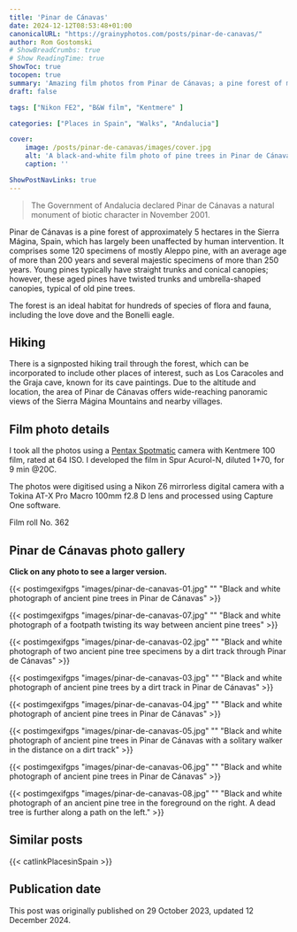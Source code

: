 ```yaml
---
title: 'Pinar de Cánavas'
date: 2024-12-12T08:53:48+01:00
canonicalURL: "https://grainyphotos.com/posts/pinar-de-canavas/"
author: Rom Gostomski
# ShowBreadCrumbs: true
# Show ReadingTime: true
ShowToc: true
tocopen: true
summary: 'Amazing film photos from Pinar de Cánavas; a pine forest of mostly Aleppo pines, with an average age of more than 200 years and several majestic specimens of more than 250 years.'
draft: false

tags: ["Nikon FE2", "B&W film", "Kentmere" ]

categories: ["Places in Spain", "Walks", "Andalucia"]

cover:
    image: /posts/pinar-de-canavas/images/cover.jpg
    alt: 'A black-and-white film photo of pine trees in Pinar de Cánavas'
    caption: ''

ShowPostNavLinks: true
---
```

> The Government of Andalucia declared Pinar de Cánavas a natural monument of biotic character in November 2001.

Pinar de Cánavas is a pine forest of approximately 5 hectares in the Sierra Mágina, Spain, which has largely been unaffected by human intervention. It comprises some 120 specimens of mostly Aleppo pine, with an average age of more than 200 years and several majestic specimens of more than 250 years. Young pines typically have straight trunks and conical canopies; however, these aged pines have twisted trunks and umbrella-shaped canopies, typical of old pine trees.

The forest is an ideal habitat for hundreds of species of flora and fauna, including the love dove and the Bonelli eagle.

## Hiking

There is a signposted hiking trail through the forest, which can be incorporated to include other places of interest, such as Los Caracoles and the Graja cave, known for its cave paintings. Due to the altitude and location, the area of Pinar de Cánavas offers wide-reaching panoramic views of the Sierra Mágina Mountains and nearby villages.


## Film photo details

I took all the photos using a [Pentax Spotmatic](/gear/cameras/asahi-spotmatic/) camera with Kentmere 100 film, rated at 64 ISO. I developed the film in Spur Acurol-N, diluted 1+70, for 9 min @20C.

The photos were digitised using a Nikon Z6 mirrorless digital camera with a Tokina AT-X Pro Macro 100mm f2.8 D lens and processed using Capture One software.

Film roll No. 362

## Pinar de Cánavas photo gallery

**Click on any photo to see a larger version.**

{{< postimgexifgps "images/pinar-de-canavas-01.jpg" 
"" 
"Black and white photograph of ancient pine trees in Pinar de Cánavas" >}}

{{< postimgexifgps "images/pinar-de-canavas-07.jpg" 
"" 
"Black and white photograph of a footpath twisting its way between ancient pine trees" >}}

{{< postimgexifgps "images/pinar-de-canavas-02.jpg" 
"" 
"Black and white photograph of two ancient pine tree specimens by a dirt track through Pinar de Cánavas" >}}

{{< postimgexifgps "images/pinar-de-canavas-03.jpg" 
"" 
"Black and white photograph of ancient pine trees by a dirt track in Pinar de Cánavas" >}}

{{< postimgexifgps "images/pinar-de-canavas-04.jpg" 
"" 
"Black and white photograph of ancient pine trees in Pinar de Cánavas" >}}

{{< postimgexifgps "images/pinar-de-canavas-05.jpg" 
"" 
"Black and white photograph of ancient pine trees in Pinar de Cánavas with a solitary walker in the distance on a dirt track" >}}

{{< postimgexifgps "images/pinar-de-canavas-06.jpg" 
"" 
"Black and white photograph of ancient pine trees in Pinar de Cánavas" >}}

{{< postimgexifgps "images/pinar-de-canavas-08.jpg" 
"" 
"Black and white photograph of an ancient pine tree in the foreground on the right. A dead tree is further along a path on the left." >}}

## Similar posts

{{< catlinkPlacesinSpain >}}

## Publication date

This post was originally published on 29 October 2023, updated 12 December 2024.
